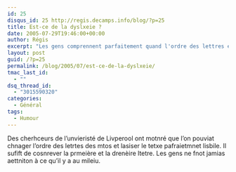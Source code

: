 ```yaml
---
id: 25
disqus_id: 25 http://regis.decamps.info/blog/?p=25
title: Est-ce de la dyslxeie ?
date: 2005-07-29T19:46:00+00:00
author: Régis
excerpt: "Les gens comprennent parfaitement quand l'ordre des lettres est changé. Il suffit de garder les premières et dernières lettres! "
layout: post
guid: /?p=25
permalink: /blog/2005/07/est-ce-de-la-dyslxeie/
tmac_last_id:
  - ""
dsq_thread_id:
  - "3015590320"
categories:
  - Général
tags:
  - Humour
---
```

Des cherhceurs de l’unvieristé de Livperool ont motnré que l’on pouviat chnager l’ordre des letrtes des mtos et lasiser le tetxe pafraietmnet lisbile. Il sufift de cosnrever la prmeière et la drenèire ltetre. Les gens ne fnot jamias aettniton à ce qu’il y a au mileiu.
